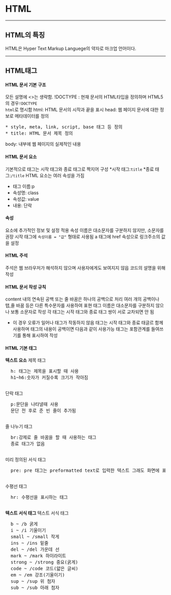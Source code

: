 # HTML
---
## HTML의 특징
HTML은 Hyper Text Markup Languege의 약자로  마크업 언어이다.

---
## HTML태그

#### HTML 문서 기본 구조
<span style="color: #">모든 설명에 <>는 생략함.</span>
!DOCTYPE : 현재 문서의 HTML타입을 정의하며 HTML5의 경우<code>!DOCTYPE html</code>로 명시함 
html: HTML 문서의 시작과 끝을 표시
head: 웹 페이지 문서에 대한 정보로 메타데이터를 정의
<pre>
* style, meta, link, script, base 태그 등 정의
* title: HTML 문서 제목 정의
</pre>
  body: 내부에 웹 페이지의 실제적인 내용
  #### HTML 문서 요소
  기본적으로 태그는 시작 태그와 종료 태그로 짝지어 구성
  *시작 태그:<code>title</code>
  *종료 태그:<code>/title</code>
  HTML 요소는 여러 속성을 가짐
  * 태그 이름:p
  * 속성명: class
  * 속성값: value
  * 내용: 단락
  #### 속성
  요소에 추가적인 정보 및 설정 적용
  속성 이름은 대소문자를 구분하지 않지만, 소문자를 권장
  시작 태그에 <code>속성이름 = "값"</code> 형태로 사용됨
  a 태그에 href 속성으로 링크주소의 값을 설정
  #### HTML 주석
  주석은 웹 브라우저가 해석하지 않으며 사용자에게도 보여지지 않읍
  코드의 설명을 위해 작성
  #### HTML 문서 작성 규칙
  content 내의 연속된 공백 또는 줄 바꿈은 하나의 공백으로 처리
  여러 개의 공백이나 탭,줄 바꿈 등은 다른 특수문자를 사용하여 표현
  태그 이름은 대소문자를 구분하지 않으나 보통 소문자로 작성
  각 태그는 시작 태그와 종료 태그 쌍이 서로 교차되면 안 됨
  * 이 경우 오류가 일어나 태그가 작동하지 않음
  태그는 시작 태그와 종료 태글르 함께 사용하며 태그의 내용이 공백이면 다음과 같이 사용가능
  태그는 포함관계를 들여쓰기를 통해 표시하여 작성
  #### HTML 기본 태그
  **텍스트 요소**
  제목 태그
  <pre>
  h: 태그는 제목을 표시할 때 사용
  h1~h6:숫자가 커질수록 크기가 작아짐
  </pre>
  단락 태그
  <pre>
  p:문단을 나타낼때 사용
  문단 전 후로 준 빈 줄이 추가됨
  </pre>
  줄 나누기 태그
  <pre>
  br:강제로 줄 바꿈을 할 때 사용하는 태그
  종료 태그가 없음
  </pre>
  미리 정의된 서식 태그
  <pre>
  pre: pre 태그는 preformatted text로 입력한 텍스트 그래도 화면에 표시할 때 사용하는 태그
  </pre>
  수평선 태그
  <pre>
  hr: 수평선을 표시하는 태그
  </pre>
  **텍스트 서식 태그**
  텍스트 서식 태그
  <pre>
  b ~ /b 굵게
  i ~ /i 기울이기
  small ~ /small 작게
  ins ~ /ins 밑줄
  del ~ /del 가운데 선
  mark ~ /mark 하이라이트
  strong ~ /strong 중요(굵게)
  code ~ /code 코드(얇은 글씨)
  em ~ /em 강조(기울이기)
  sup ~ /sup 위 첨자
  sub ~ /sub 아래 첨자
  </pre>
